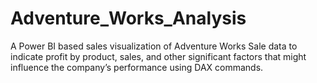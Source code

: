 # Adventure_Works_Analysis
 A Power BI based sales visualization of Adventure Works Sale data to indicate profit by product, sales, and other significant factors that might influence the company’s performance using DAX commands.
 
